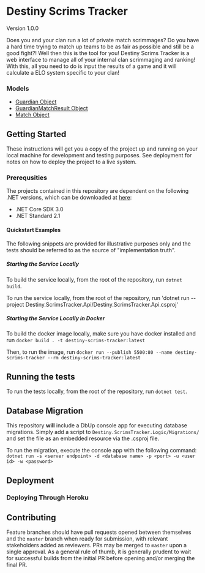 # Destiny Scrims Tracker #
Version 1.0.0

Does you and your clan run a lot of private match scrimmages? Do you have a hard time trying to match up teams to be as fair as possible and still be a good fight?! Well then this is the tool for you! Destiny Scrims Tracker is a web interface to manage all of your internal clan scrimmaging and ranking! With this, all you need to do is input the results of a game and it will calculate a ELO system specific to your clan!

### Models

- [Guardian Object](Destiny.ScrimsTracker.Logic/Models/Guardian.cs)
- [GuardianMatchResult Object](Destiny.ScrimsTracker.Logic/Models/GuardianMatchResult.cs)
- [Match Object](Destiny.ScrimsTracker.Logic/Models/Match.cs)

## Getting Started

These instructions will get you a copy of the project up and running on your local machine for development and testing purposes. See deployment for notes on how to deploy the project to a live system.

### Prerequsities

The projects contained in this repository are dependent on the following .NET versions, which can be downloaded at [here](https://dotnet.microsoft.com/download/dotnet-core):

- .NET Core SDK 3.0
- .NET Standard 2.1

#### Quickstart Examples

The following snippets are provided for illustrative purposes only and the tests should be referred to as the source of "implementation truth".

##### Starting the Service Locally

To build the service locally, from the root of the repository, run `dotnet build`.

To run the service locally, from the root of the repository, run 'dotnet run --project Destiny.ScrimsTracker.Api/Destiny.ScrimsTracker.Api.csproj'

##### Starting the Service Locally in Docker 

To build the docker image locally, make sure you have docker installed and run `docker build . -t destiny-scrims-tracker:latest`

Then, to run the image, run `docker run --publish 5500:80 --name destiny-scrims-tracker --rm destiny-scrims-tracker:latest`

## Running the tests

To run the tests locally, from the root of the repository, run `dotnet test`.

## Database Migration

This repository **will** include a DbUp console app for executing database migrations. Simply add a script to `Destiny.ScrimsTracker.Logic/Migrations/` and set the file as an embedded resource via the .csproj file.

To run the migration, execute the console app with the following command:
`dotnet run -s <server endpoint> -d <database name> -p <port> -u <user id> -w <password>`


## Deployment

### Deploying Through Heroku

## Contributing

Feature branches should have pull requests opened between themselves and the `master` branch when ready for submission, with relevant stakeholders added as reviewers. PRs may be merged to `master` upon a single approval. As a general rule of thumb, it is generally prudent to wait for successful builds from the initial PR before opening and/or merging the final PR.


